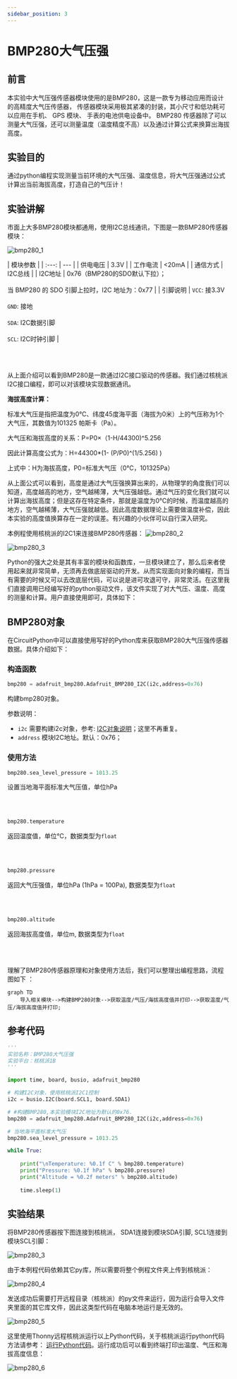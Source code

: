 ```yaml
---
sidebar_position: 3
---
```


# BMP280大气压强

## 前言
本实验中大气压强传感器模块使用的是BMP280，这是一款专为移动应用而设计的高精度大气压传感器， 传感器模块采用极其紧凑的封装，其小尺寸和低功耗可以应用在手机、 GPS 模块、 手表的电池供电设备中。 BMP280 传感器除了可以测量大气压强，还可以测量温度（温度精度不高）以及通过计算公式来换算出海拔高度。

## 实验目的
通过python编程实现测量当前环境的大气压强、温度信息，将大气压强通过公式计算出当前海拔高度，打造自己的气压计！

## 实验讲解

市面上大多BMP280模块都通用，使用I2C总线通讯，下图是一款BMP280传感器模块：

![bmp280_1](./img/bmp280/bmp280_1.png) 

|  模块参数 |
|  :---:  | ---  |
| 供电电压  | 3.3V |
| 工作电流  | <20mA |
| 通信方式  | I2C总线 |
| I2C地址  | 0x76（BMP280的SDO默认下拉）；<br></br> 当 BMP280 的 SDO 引脚上拉时，I2C 地址为：0x77 | 
| 引脚说明  | `VCC`: 接3.3V <br></br> `GND`: 接地 <br></br>  `SDA`: I2C数据引脚  <br></br> `SCL`: I2C时钟引脚 |

<br></br>

从上面介绍可以看到BMP280是一款通过I2C接口驱动的传感器。我们通过核桃派I2C接口编程，即可以对该模块实现数据通讯。

**海拔高度计算：**

标准大气压是指把温度为0℃、纬度45度海平面（海拔为0米）上的气压称为1个大气压，其数值为101325 帕斯卡（Pa）。

大气压和海拔高度的关系：P=P0×（1-H/44300)^5.256

因此计算高度公式为：H=44300*(1- (P/P0)^(1/5.256) )

上式中：H为海拔高度，P0=标准大气压（0℃，101325Pa）

从上面公式可以看到，高度是通过大气压强换算出来的，从物理学的角度我们可以知道，高度越高的地方，空气越稀薄，大气压强越低。通过气压的变化我们就可以计算出海拔高度；但是这存在特定条件，那就是温度为0℃的时候，而温度越高的地方，空气越稀薄，大气压强就越低。因此高度数据理论上需要做温度补偿，因此本实验的高度值换算存在一定的误差。有兴趣的小伙伴可以自行深入研究。

本例程使用核桃派的I2C1来连接BMP280传感器：
![bmp280_2](./img/bmp280/bmp280_2.png) 

![bmp280_3](./img/bmp280/bmp280_3.png) 


Python的强大之处是其有丰富的模块和函数库，一旦模块建立了，那么后来者使用起来就非常简单，无须再去做底层驱动的开发。从而实现面向对象的编程，而当有需要的时候又可以去改底层代码，可以说是进可攻退可守，非常灵活。在这里我们直接调用已经编写好的python驱动文件，该文件实现了对大气压、温度、高度的测量和计算。用户直接使用即可，具体如下：

## BMP280对象

在CircuitPython中可以直接使用写好的Python库来获取BMP280大气压强传感器数据。具体介绍如下：

### 构造函数
```python
bmp280 = adafruit_bmp280.Adafruit_BMP280_I2C(i2c,address=0x76)
```
构建bmp280对象。

参数说明：
- `i2c` 需要构建i2c对象，参考: [I2C对象说明](../gpio/i2c_oled#i2c对象)；这里不再重复。
- `address` 模块I2C地址。默认：0x76；

### 使用方法

```python
bmp280.sea_level_pressure = 1013.25
```
设置当地海平面标准大气压值，单位hPa

<br></br>

```python
bmp280.temperature
```
返回温度值，单位℃，数据类型为`float`

<br></br>

```python
bmp280.pressure
```
返回大气压强值，单位hPa (1hPa = 100Pa), 数据类型为`float`

<br></br>

```python
bmp280.altitude
```
返回海拔高度值，单位m, 数据类型为`float`

<br></br>

理解了BMP280传感器原理和对象使用方法后，我们可以整理出编程思路，流程图如下 ：

```mermaid
graph TD
    导入相关模块-->构建BMP280对象-->获取温度/气压/海拔高度值并打印-->获取温度/气压/海拔高度值并打印;
```

## 参考代码

```python
'''
实验名称：BMP280大气压强
实验平台：核桃派1B
'''

import time, board, busio, adafruit_bmp280

# 构建I2C对象，使用核桃派I2C1控制
i2c = busio.I2C(board.SCL1, board.SDA1)

# #构建BMP280,本实验模块I2C地址为默认的0x76.
bmp280 = adafruit_bmp280.Adafruit_BMP280_I2C(i2c,address=0x76)

# 当地海平面标准大气压
bmp280.sea_level_pressure = 1013.25

while True:
    
    print("\nTemperature: %0.1f C" % bmp280.temperature)
    print("Pressure: %0.1f hPa" % bmp280.pressure)
    print("Altitude = %0.2f meters" % bmp280.altitude)
    
    time.sleep(1)
```

## 实验结果

将BMP280传感器按下图连接到核桃派， SDA1连接到模块SDA引脚, SCL1连接到模块SCL引脚：

![bmp280_3](./img/bmp280/bmp280_3.png) 

由于本例程代码依赖其它py库，所以需要将整个例程文件夹上传到核桃派：

![bmp280_4](./img/bmp280/bmp280_4.png) 

发送成功后需要打开远程目录（核桃派）的py文件来运行，因为运行会导入文件夹里面的其它库文件，因此这类型代码在电脑本地运行是无效的。

![bmp280_5](./img/bmp280/bmp280_5.png) 

这里使用Thonny远程核桃派运行以上Python代码，关于核桃派运行python代码方法请参考： [运行Python代码](../python_run.md)。运行成功后可以看到终端打印出温度、气压和海拔高度信息：

![bmp280_6](./img/bmp280/bmp280_6.png) 
